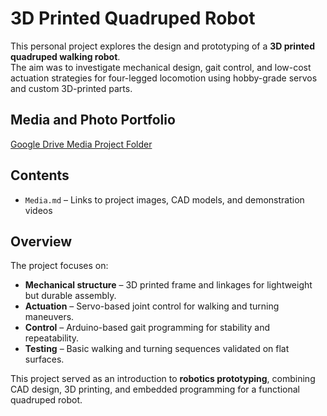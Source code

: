 # 3D Printed Quadruped Robot

This personal project explores the design and prototyping of a **3D printed quadruped walking robot**.  
The aim was to investigate mechanical design, gait control, and low-cost actuation strategies for four-legged locomotion using hobby-grade servos and custom 3D-printed parts.

## Media and Photo Portfolio
[Google Drive Media Project Folder](https://drive.google.com/drive/folders/1OI6ZkQ67bV4eHbk79xfLftO64qPsMahw?usp=drive_link)

## Contents
- `Media.md` – Links to project images, CAD models, and demonstration videos  

## Overview
The project focuses on:
- **Mechanical structure** – 3D printed frame and linkages for lightweight but durable assembly.  
- **Actuation** – Servo-based joint control for walking and turning maneuvers.  
- **Control** – Arduino-based gait programming for stability and repeatability.  
- **Testing** – Basic walking and turning sequences validated on flat surfaces.  

This project served as an introduction to **robotics prototyping**, combining CAD design, 3D printing, and embedded programming for a functional quadruped robot.
